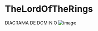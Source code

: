 # TheLordOfTheRings

DIAGRAMA DE DOMINIO
![image](https://user-images.githubusercontent.com/9613461/203162487-5a7c16be-8593-48e6-8237-eca0ad9164ca.png)
